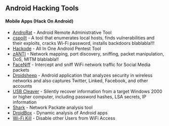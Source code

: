 ## Android Hacking Tools
#### Mobile Apps (Hack On Android)
* [AndroRat](https://github.com/wszf/androrat) - Android Remote Administrative Tool
* [cspoilt](http://www.csploit.org) - A tool that enumerates local hosts, finds vulnerabilities and their exploits, cracks Wi-Fi password, installs backdoors blablabla!!!
* [Hackode](https://play.google.com/store/apps/details?id=com.techfond.hackode&hl=en) - All In One Android Pentest Tool
* [zANTI](https://www.zimperium.com/zanti-mobile-penetration-testing) - Network mapping, port discovery, sniffing, packet manipulation, DoS, MITM blablabla!! 
* [FaceNiff](http://faceniff.ponury.net/) - Intercept and sniff WiFi network traffic for Social Media packets
* [Droidsheep](http://droidsheep.downloadxapp.com/) - Android application that analyzes security in wireless networks and also captures Twitter, Linked, Facebook, and other accounts
* [USB Cleaver](https://forum.xda-developers.com/showthread.php?t=1656497) - Silently recover information from a target Windows 2000 or higher computer, including password hashes, LSA secrets, IP information
* [Shark]() - Network Packate analysis tool
* [DroidBox](https://github.com/pjlantz/droidbox) - Dynamic analysis of Android apps
* [Wi-Fi Kill](https://wifikillapk.com/) - Disable other Users from WiFi Access
